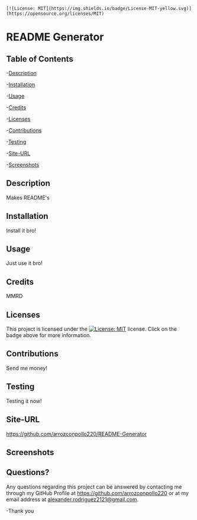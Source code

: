 
    [![License: MIT](https://img.shields.io/badge/License-MIT-yellow.svg)](https://opensource.org/licenses/MIT)
  # README Generator

  ## Table of Contents
  
 -[Description](#Description)
  
 -[Installation](#Installation)
  
 -[Usage](#Usage)
  
 -[Credits](#Credits)
  
 -[Licenses](#Licenses)
  
 -[Contributions](#Contributions)
  
 -[Testing](#Testing)
  
 -[Site-URL](#Site-URL)
  
 -[Screenshots](#Screenshots)

  ## Description
  Makes README's

  ## Installation
  Install it bro!

  ## Usage
  Just use it bro!

  ## Credits
  MMRD

  ## Licenses
  This project is licensed under the [![License: MIT](https://img.shields.io/badge/License-MIT-yellow.svg)](https://opensource.org/licenses/MIT) license. Click on the badge above for more information.

  ## Contributions
  Send me money!

  ## Testing
  Testing it now!

  ## Site-URL
  https://github.com/arrozconpollo220/README-Generator

  ## Screenshots
  

  ## Questions?
  Any questions regarding this project can be answered by contacting me through my GitHub Profile at https://github.com/arrozconpollo220 or at my email address at alexander.rodriguez2121@gmail.com. 

  -Thank you

